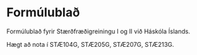 # Formúlublað 

Formúlublað fyrir Stærðfræðigreiningu I og II við Háskóla Íslands.

Hægt að nota í STÆ104G, STÆ205G, STÆ207G, STÆ213G.

